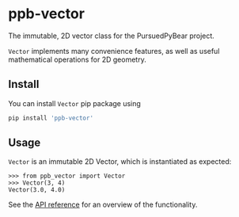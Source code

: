 # ppb-vector
The immutable, 2D vector class for the PursuedPyBear project.

`Vector` implements many convenience features, as well as
useful mathematical operations for 2D geometry.

## Install

You can install `Vector` pip package using

```bash
pip install 'ppb-vector'
```

## Usage

`Vector` is an immutable 2D Vector, which is instantiated as expected: 

    >>> from ppb_vector import Vector
    >>> Vector(3, 4)
    Vector(3.0, 4.0)


See the [API reference] for an overview of the functionality.

[API reference]: https://ppb-vector.readthedocs.io/en/latest/

